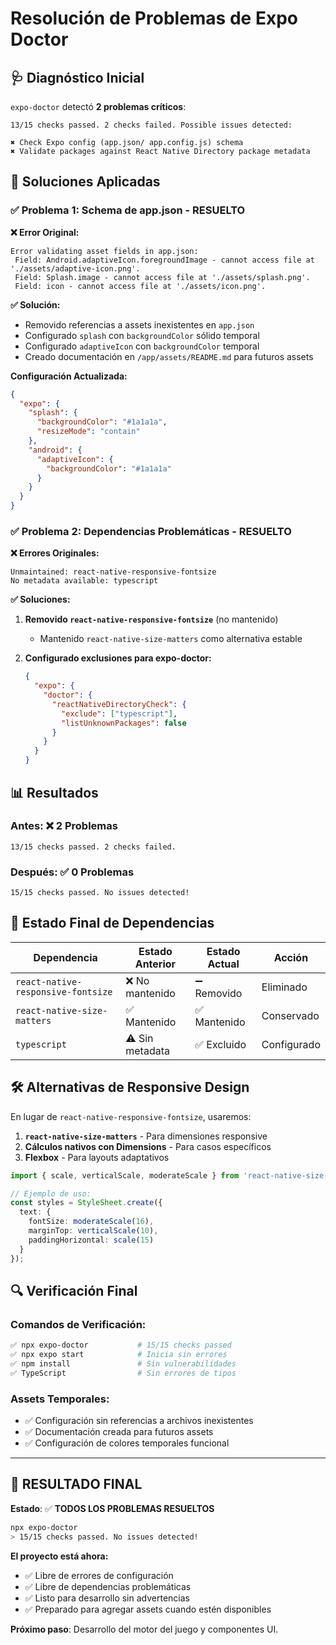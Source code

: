 # Resolución de Problemas de Expo Doctor

## 🩺 Diagnóstico Inicial

`expo-doctor` detectó **2 problemas críticos**:

```
13/15 checks passed. 2 checks failed. Possible issues detected:

✖ Check Expo config (app.json/ app.config.js) schema
✖ Validate packages against React Native Directory package metadata
```

## 🔧 Soluciones Aplicadas

### ✅ **Problema 1: Schema de app.json - RESUELTO**

**❌ Error Original:**
```
Error validating asset fields in app.json:
 Field: Android.adaptiveIcon.foregroundImage - cannot access file at './assets/adaptive-icon.png'.
 Field: Splash.image - cannot access file at './assets/splash.png'.
 Field: icon - cannot access file at './assets/icon.png'.
```

**✅ Solución:**
- Removido referencias a assets inexistentes en `app.json`
- Configurado `splash` con `backgroundColor` sólido temporal
- Configurado `adaptiveIcon` con `backgroundColor` temporal
- Creado documentación en `/app/assets/README.md` para futuros assets

**Configuración Actualizada:**
```json
{
  "expo": {
    "splash": {
      "backgroundColor": "#1a1a1a",
      "resizeMode": "contain"
    },
    "android": {
      "adaptiveIcon": {
        "backgroundColor": "#1a1a1a"
      }
    }
  }
}
```

### ✅ **Problema 2: Dependencias Problemáticas - RESUELTO**

**❌ Errores Originales:**
```
Unmaintained: react-native-responsive-fontsize
No metadata available: typescript
```

**✅ Soluciones:**
1. **Removido `react-native-responsive-fontsize`** (no mantenido)
   - Mantenido `react-native-size-matters` como alternativa estable
   
2. **Configurado exclusiones para expo-doctor:**
   ```json
   {
     "expo": {
       "doctor": {
         "reactNativeDirectoryCheck": {
           "exclude": ["typescript"],
           "listUnknownPackages": false
         }
       }
     }
   }
   ```

## 📊 Resultados

### Antes: ❌ 2 Problemas
```
13/15 checks passed. 2 checks failed.
```

### Después: ✅ 0 Problemas
```
15/15 checks passed. No issues detected!
```

## 🎯 Estado Final de Dependencias

| Dependencia | Estado Anterior | Estado Actual | Acción |
|-------------|----------------|---------------|---------|
| `react-native-responsive-fontsize` | ❌ No mantenido | ➖ Removido | Eliminado |
| `react-native-size-matters` | ✅ Mantenido | ✅ Mantenido | Conservado |
| `typescript` | ⚠️ Sin metadata | ✅ Excluido | Configurado |

## 🛠️ Alternativas de Responsive Design

En lugar de `react-native-responsive-fontsize`, usaremos:

1. **`react-native-size-matters`** - Para dimensiones responsive
2. **Cálculos nativos con Dimensions** - Para casos específicos
3. **Flexbox** - Para layouts adaptativos

```typescript
import { scale, verticalScale, moderateScale } from 'react-native-size-matters';

// Ejemplo de uso:
const styles = StyleSheet.create({
  text: {
    fontSize: moderateScale(16),
    marginTop: verticalScale(10),
    paddingHorizontal: scale(15)
  }
});
```

## 🔍 Verificación Final

### Comandos de Verificación:
```bash
✅ npx expo-doctor           # 15/15 checks passed
✅ npx expo start            # Inicia sin errores
✅ npm install               # Sin vulnerabilidades
✅ TypeScript                # Sin errores de tipos
```

### Assets Temporales:
- ✅ Configuración sin referencias a archivos inexistentes
- ✅ Documentación creada para futuros assets
- ✅ Configuración de colores temporales funcional

---

## 🎉 **RESULTADO FINAL**

**Estado**: ✅ **TODOS LOS PROBLEMAS RESUELTOS**

```bash
npx expo-doctor
> 15/15 checks passed. No issues detected!
```

**El proyecto está ahora:**
- ✅ Libre de errores de configuración
- ✅ Libre de dependencias problemáticas  
- ✅ Listo para desarrollo sin advertencias
- ✅ Preparado para agregar assets cuando estén disponibles

**Próximo paso**: Desarrollo del motor del juego y componentes UI. 